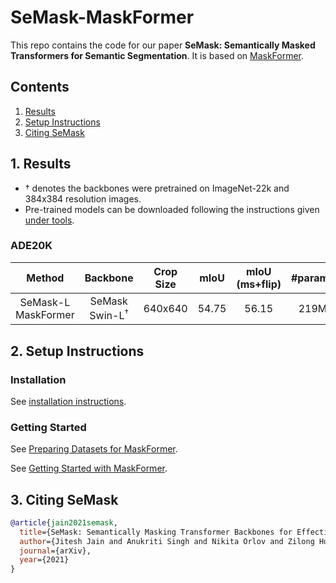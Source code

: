 # SeMask-MaskFormer

This repo contains the code for our paper **SeMask: Semantically Masked Transformers for Semantic Segmentation**. It is based on [MaskFormer](https://github.com/facebookresearch/MaskFormer).

## Contents
1. [Results](#1-results)
2. [Setup Instructions](#2-setup-instructions)
3. [Citing SeMask](#3-citing-semask)

## 1. Results

- &dagger; denotes the backbones were pretrained on ImageNet-22k and 384x384 resolution images.
- Pre-trained models can be downloaded following the instructions given [under tools](tools/README.md).

### ADE20K

| Method | Backbone | Crop Size | mIoU | mIoU (ms+flip) | #params | config | Checkpoint |
|   :---:| :---:    | :---:     | :---:| :---:          | :---:   | :---:  |    :---:   |
| SeMask-L MaskFormer | SeMask Swin-L<sup>&dagger;</sup> | 640x640 | 54.75  | 56.15 | 219M | [config](configs/ade20k-150/semask_swin/maskformer_semask_swin_large_IN21k_384_bs16_160k_res640.yaml) | TBD |

## 2. Setup Instructions

### Installation

See [installation instructions](INSTALL.md).

### Getting Started

See [Preparing Datasets for MaskFormer](datasets/README.md).

See [Getting Started with MaskFormer](GETTING_STARTED.md).

## 3. Citing SeMask

```BibTeX
@article{jain2021semask,
  title={SeMask: Semantically Masking Transformer Backbones for Effective Semantic Segmentation},
  author={Jitesh Jain and Anukriti Singh and Nikita Orlov and Zilong Huang and Jiachen Li and Steven Walton and Humphrey Shi},
  journal={arXiv},
  year={2021}
}
```

